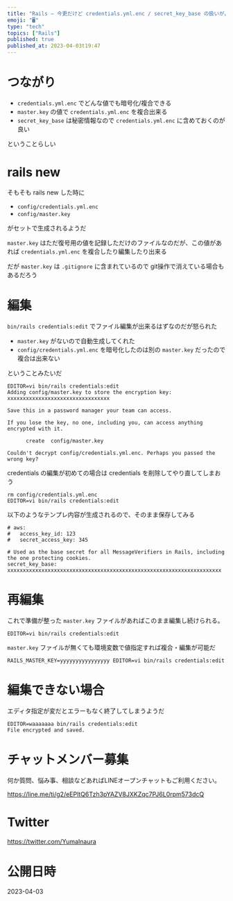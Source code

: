 ```yaml
---
title: "Rails – 今更だけど credentials.yml.enc / secret_key_base の扱いがよく分かってなかった"
emoji: "🖥"
type: "tech"
topics: ["Rails"]
published: true
published_at: 2023-04-03t19:47
---
```


# つながり

- `credentials.yml.enc` でどんな値でも暗号化/複合できる
- `master.key` の値で `credentials.yml.enc` を複合出来る
- `secret_key_base` は秘密情報なので `credentials.yml.enc` に含めておくのが良い

ということらしい

#  rails new

そもそも rails new した時に 

- `config/credentials.yml.enc`
- `config/master.key`

がセットで生成されるようだ

`master.key` はただ復号用の値を記録しただけのファイルなのだが、この値があれば `credentials.yml.enc` を複合したり編集したり出来る

だが `master.key` は `.gitignore` に含まれているので git操作で消えている場合もあるだろう

# 編集

`bin/rails credentials:edit` でファイル編集が出来るはずなのだが怒られた

-  `master.key` がないので自動生成してくれた
- `config/credentials.yml.enc` を暗号化したのは別の `master.key` だったので複合は出来ない

ということみたいだ

```
EDITOR=vi bin/rails credentials:edit
Adding config/master.key to store the encryption key: xxxxxxxxxxxxxxxxxxxxxxxxxxxxxxxxx

Save this in a password manager your team can access.

If you lose the key, no one, including you, can access anything encrypted with it.

      create  config/master.key

Couldn't decrypt config/credentials.yml.enc. Perhaps you passed the wrong key?
```

credentials の編集が初めての場合は  credentials を削除してやり直してしまおう

```
rm config/credentials.yml.enc
EDITOR=vi bin/rails credentials:edit
```

以下のようなテンプレ内容が生成されるので、そのまま保存してみる

```
# aws:
#   access_key_id: 123
#   secret_access_key: 345

# Used as the base secret for all MessageVerifiers in Rails, including the one protecting cookies.
secret_key_base: xxxxxxxxxxxxxxxxxxxxxxxxxxxxxxxxxxxxxxxxxxxxxxxxxxxxxxxxxxxxxxxxxxxxx
```

# 再編集

これで準備が整った
`master.key` ファイルがあればこのまま編集し続けられる。

```
EDITOR=vi bin/rails credentials:edit
```

`master.key` ファイルが無くても環境変数で値指定すれば複合・編集が可能だ

```
RAILS_MASTER_KEY=yyyyyyyyyyyyyyyy EDITOR=vi bin/rails credentials:edit
```

# 編集できない場合

エディタ指定が変だとエラーもなく終了してしまうようだ

```
EDITOR=waaaaaaa bin/rails credentials:edit
File encrypted and saved.
```


# チャットメンバー募集


何か質問、悩み事、相談などあればLINEオープンチャットもご利用ください。

https://line.me/ti/g2/eEPltQ6Tzh3pYAZV8JXKZqc7PJ6L0rpm573dcQ


# Twitter

https://twitter.com/YumaInaura


# 公開日時

2023-04-03
